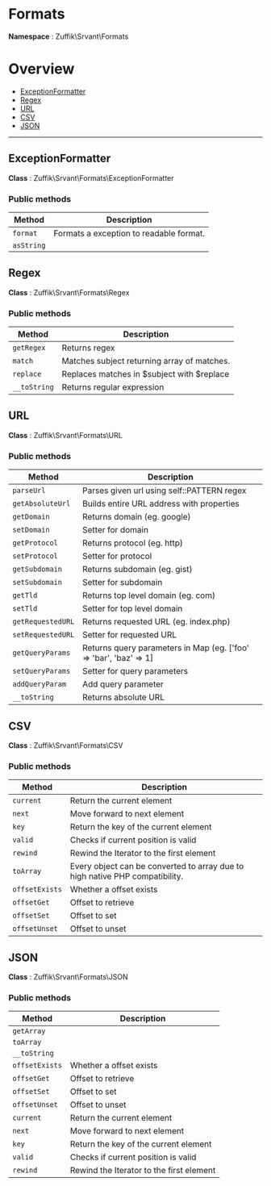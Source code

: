 
# Formats

**Namespace**  : Zuffik\Srvant\Formats

# Overview

- [ExceptionFormatter](__NAMESPACE__.md#ExceptionFormatter)
- [Regex](__NAMESPACE__.md#Regex)
- [URL](__NAMESPACE__.md#URL)
- [CSV](__NAMESPACE__.md#CSV)
- [JSON](__NAMESPACE__.md#JSON)


---
<a name="ExceptionFormatter"></a>
## ExceptionFormatter

**Class**  : Zuffik\Srvant\Formats\ExceptionFormatter

### Public methods

| Method | Description |
|---|---|
| `format` | Formats a exception to readable format. |
| `asString` |  |

<a name="Regex"></a>
## Regex

**Class**  : Zuffik\Srvant\Formats\Regex

### Public methods

| Method | Description |
|---|---|
| `getRegex` | Returns regex |
| `match` | Matches subject returning array of matches. |
| `replace` | Replaces matches in $subject with $replace |
| `__toString` | Returns regular expression |

<a name="URL"></a>
## URL

**Class**  : Zuffik\Srvant\Formats\URL

### Public methods

| Method | Description |
|---|---|
| `parseUrl` | Parses given url using self::PATTERN regex |
| `getAbsoluteUrl` | Builds entire URL address with properties |
| `getDomain` | Returns domain (eg. google) |
| `setDomain` | Setter for domain |
| `getProtocol` | Returns protocol (eg. http) |
| `setProtocol` | Setter for protocol |
| `getSubdomain` | Returns subdomain (eg. gist) |
| `setSubdomain` | Setter for subdomain |
| `getTld` | Returns top level domain (eg. com) |
| `setTld` | Setter for top level domain |
| `getRequestedURL` | Returns requested URL (eg. index.php) |
| `setRequestedURL` | Setter for requested URL |
| `getQueryParams` | Returns query parameters in Map (eg. ['foo' =&gt; 'bar', 'baz' =&gt; 1] |
| `setQueryParams` | Setter for query parameters |
| `addQueryParam` | Add query parameter |
| `__toString` | Returns absolute URL |

<a name="CSV"></a>
## CSV

**Class**  : Zuffik\Srvant\Formats\CSV

### Public methods

| Method | Description |
|---|---|
| `current` | Return the current element |
| `next` | Move forward to next element |
| `key` | Return the key of the current element |
| `valid` | Checks if current position is valid |
| `rewind` | Rewind the Iterator to the first element |
| `toArray` | Every object can be converted to array due to high native PHP compatibility. |
| `offsetExists` | Whether a offset exists |
| `offsetGet` | Offset to retrieve |
| `offsetSet` | Offset to set |
| `offsetUnset` | Offset to unset |

<a name="JSON"></a>
## JSON

**Class**  : Zuffik\Srvant\Formats\JSON

### Public methods

| Method | Description |
|---|---|
| `getArray` |  |
| `toArray` |  |
| `__toString` |  |
| `offsetExists` | Whether a offset exists |
| `offsetGet` | Offset to retrieve |
| `offsetSet` | Offset to set |
| `offsetUnset` | Offset to unset |
| `current` | Return the current element |
| `next` | Move forward to next element |
| `key` | Return the key of the current element |
| `valid` | Checks if current position is valid |
| `rewind` | Rewind the Iterator to the first element |

